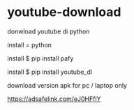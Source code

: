 # youtube-download
donwload youtube di python

install = python 

install $ pip install pafy

install $ pip install youtube_dl


download version apk for pc / laptop only

https://adsafelink.com/eJ0HFflY

